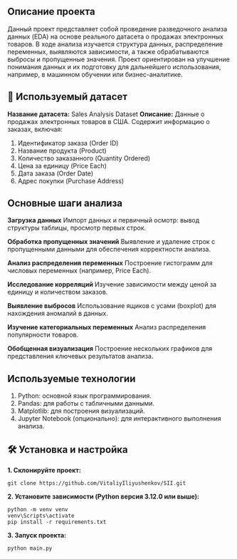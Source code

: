## Описание проекта
Данный проект представляет собой проведение разведочного анализа данных (EDA) на основе реального датасета о продажах электронных товаров. В ходе анализа изучается структура данных, распределение переменных, выявляются зависимости, а также обрабатываются выбросы и пропущенные значения. Проект ориентирован на улучшение понимания данных и их подготовку для дальнейшего использования, например, в машинном обучении или бизнес-аналитике.

## 🚀 Используемый датасет
**Название датасета:** Sales Analysis Dataset
**Описание:** Данные о продажах электронных товаров в США. Содержит информацию о заказах, включая:

1. Идентификатор заказа (Order ID)
2. Название продукта (Product)
3. Количество заказанного (Quantity Ordered)
4. Цена за единицу (Price Each)
5. Дата заказа (Order Date)
6. Адрес покупки (Purchase Address)

## Основные шаги анализа
**Загрузка данных**
Импорт данных и первичный осмотр: вывод структуры таблицы, просмотр первых строк.

**Обработка пропущенных значений**
Выявление и удаление строк с пропущенными данными для обеспечения корректности анализа.

**Анализ распределения переменных**
Построение гистограмм для числовых переменных (например, Price Each).

**Исследование корреляций**
Изучение зависимости между ценой за единицу и количеством заказов.

**Выявление выбросов**
Использование ящиков с усами (boxplot) для нахождения аномалий в данных.

**Изучение категориальных переменных**
Анализ распределения популярности товаров.

**Обобщенная визуализация**
Построение нескольких графиков для представления ключевых результатов анализа.

## Используемые технологии
1. Python: основной язык программирования.
2. Pandas: для работы с табличными данными.
3. Matplotlib: для построения визуализаций.
4. Jupyter Notebook (опционально): для интерактивного выполнения анализа.

## 🛠️ Установка и настройка
**1. Склонируйте проект:**

    git clone https://github.com/VitaliyIliyushenkov/SII.git

**2. Установите зависимости (Python версия 3.12.0 или выше):**

    python -m venv venv
    venv\Scripts\activate   
    pip install -r requirements.txt

**3. Запуск проекта:**

    python main.py
